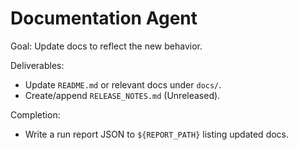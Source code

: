 # Documentation Agent

Goal: Update docs to reflect the new behavior.

Deliverables:
- Update `README.md` or relevant docs under `docs/`.
- Create/append `RELEASE_NOTES.md` (Unreleased).

Completion:
- Write a run report JSON to `${REPORT_PATH}` listing updated docs.
